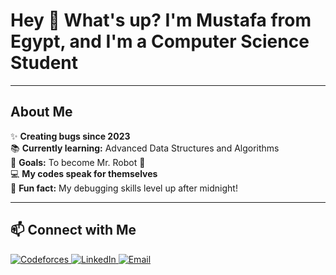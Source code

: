 <h1 align="left">
  Hey 👋 What's up?  
  I'm Mustafa from Egypt, and I'm a Computer Science Student
</h1>

---

<h2 align="left">About Me</h2>

✨ **Creating bugs since 2023**  
📚 **Currently learning:** Advanced Data Structures and Algorithms  
🎯 **Goals:** To become Mr. Robot 🤖  
💻 **My codes speak for themselves**  
🎲 **Fun fact:** My debugging skills level up after midnight!  

---

<h2 align="left">📫 Connect with Me</h2>
<div align="left">
  <a href="https://codeforces.com/profile/Mustafa_Eslam" target="_blank">
    <img src="https://img.shields.io/badge/Codeforces-%2312100E.svg?style=for-the-badge&logo=codeforces&logoColor=white" alt="Codeforces" />
  </a>
  <a href="https://linkedin.com/in/mustafaeslam" target="_blank">
    <img src="https://img.shields.io/badge/LinkedIn-%230077B5.svg?style=for-the-badge&logo=linkedin&logoColor=white" alt="LinkedIn" />
  </a>
  <a href="mailto:mostafaabdelmoze77@gmail.com" target="_blank">
    <img src="https://img.shields.io/badge/Email-%23D14836.svg?style=for-the-badge&logo=gmail&logoColor=white" alt="Email" />
  </a>
</div>
